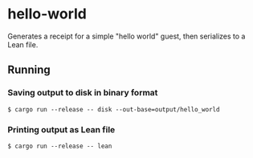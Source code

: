 # hello-world

Generates a receipt for a simple "hello world" guest, then serializes to a Lean file.

## Running

### Saving output to disk in binary format

```console
$ cargo run --release -- disk --out-base=output/hello_world
```

### Printing output as Lean file

```console
$ cargo run --release -- lean
```
